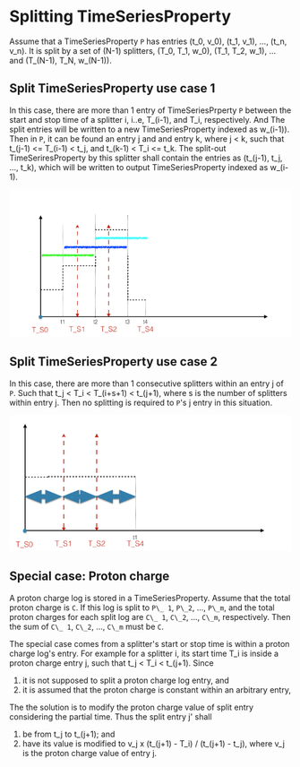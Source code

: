 # Splitting TimeSeriesProperty

Assume that a TimeSeriesProperty `P` has entries (t\_0, v\_0), (t\_1, v\_1), ..., (t\_n, v\_n).
It is split by a set of (N-1) splitters, (T\_0, T\_1, w\_0), (T\_1, T\_2, w\_1), ... and (T\_(N-1), T\_N, w\_(N-1)).

## Split TimeSeriesProperty use case 1

In this case, there are more than 1 entry of TimeSeriesPrperty `P` between the start and stop time of a splitter i, i..e,  T\_(i-1), and T\_i, respectively. 
And The split entries will be written to a new TimeSeriesProperty indexed as w\_(i-1)).
Then in `P`, it can be found an entry j and and entry k, where j < k, such that
t\_(j-1) <= T\_(i-1) < t\_j, and t\_(k-1) < T\_i <= t\_k.
The split-out TimeSeriresProperty by this splitter shall contain the entries as (t\_(j-1), t\_j, ..., t\_k),
which will be written to output TimeSeriesProperty indexed as w\_(i-1).

![alt text](tsp_split_1.png)


## Split TimeSeriesProperty use case 2

In this case, there are more than 1 consecutive splitters within an entry j of `P`.
Such that t\_j < T\_i < T\_(i+s+1) < t\_(j+1), where s is the number of splitters within entry j.
Then no splitting is required to `P`'s j entry in this situation.

![alt text](tsp_split_2.png)


## Special case: Proton charge

A proton charge log is stored in a  TimeSeriesProperty.
Assume that the total proton charge is `C`.
If this log is split to `P\_ 1`, `P\_2`, ..., `P\_m`, and the total proton charges for 
each split log are `C\_ 1`, `C\_2`, ..., `C\_m`, respectively.
Then the sum of  `C\_ 1`, `C\_2`, ..., `C\_m` must be `C`.

The special case comes from a splitter's start or stop time is within a proton charge log's entry.
For example for a splitter i, its start time T\_i is inside a proton charge entry j, such that
t\_j < T\_i < t\_(j+1).
Since 

1. it is not supposed to split a proton charge log entry, and 
2. it is assumed that the proton charge is constant within an arbitrary entry,

The the solution is to modify the proton charge value of split entry considering the partial time.
Thus the split entry j' shall

1. be from t\_j to t\_(j+1); and
2. have its value is modified to v_j x (t\_(j+1) - T\_i) / (t\_(j+1) - t\_j), where v_j is the proton charge value of entry j.
